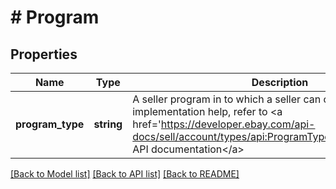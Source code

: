 # # Program

## Properties

Name | Type | Description | Notes
------------ | ------------- | ------------- | -------------
**program_type** | **string** | A seller program in to which a seller can opt-in. For implementation help, refer to &lt;a href&#x3D;&#39;https://developer.ebay.com/api-docs/sell/account/types/api:ProgramTypeEnum&#39;&gt;eBay API documentation&lt;/a&gt; | [optional]

[[Back to Model list]](../../README.md#models) [[Back to API list]](../../README.md#endpoints) [[Back to README]](../../README.md)
